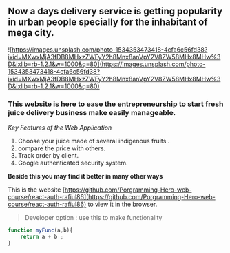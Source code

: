## Now a days delivery service is getting popularity in urban people specially for the inhabitant of mega city.

![https://images.unsplash.com/photo-1534353473418-4cfa6c56fd38?ixid=MXwxMjA3fDB8MHxzZWFyY2h8Mnx8anVpY2V8ZW58MHx8MHw%3D&ixlib=rb-1.2.1&w=1000&q=80](https://images.unsplash.com/photo-1534353473418-4cfa6c56fd38?ixid=MXwxMjA3fDB8MHxzZWFyY2h8Mnx8anVpY2V8ZW58MHx8MHw%3D&ixlib=rb-1.2.1&w=1000&q=80)

### This website is  here to ease  the entrepreneurship to start  fresh juice delivery business make easily manageable.
*Key Features of the Web Application*

1. Choose your juice made of several indigenous fruits .
2. compare the price with others.
3. Track order by client.
4. Google authenticated security system.

__Beside this you may find it better in many other ways__


This is the website [https://github.com/Porgramming-Hero-web-course/react-auth-rafiul86](https://github.com/Porgramming-Hero-web-course/react-auth-rafiul86) to view it in the browser.

> Developer option : use this to make functionality

```javascript
function myFunc(a,b){
    return a + b ;
}
```
